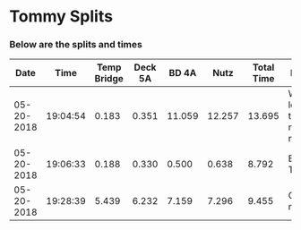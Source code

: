# Tommy Splits 



### Below are the splits and times

|Date|Time|Temp Bridge|Deck 5A|BD 4A|Nutz|Total Time|Notes|
|---|---|---|---|---|---|---|---|
| 05-20-2018 | 19:04:54 | 0.183 | 0.351 | 11.059 | 12.257 | 13.695 | Wow, look at these nice notes |
| 05-20-2018 | 19:06:33 | 0.188 | 0.330 | 0.500 | 0.638 | 8.792 | Bottom Text |
| 05-20-2018 | 19:28:39 | 5.439 | 6.232 | 7.159 | 7.296 | 9.455 | Older meme || 05-20-2018 | 19:28:39 | 5.439 | 6.232 | 7.159 | 7.296 | 9.455 | Older meme, but it checks out |